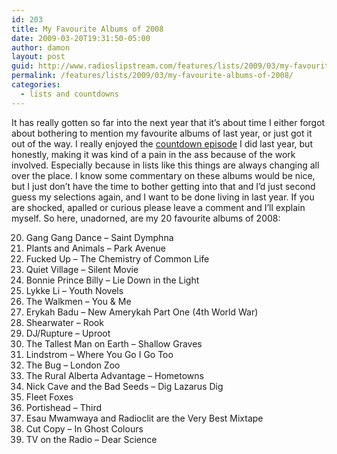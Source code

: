 ```yaml
---
id: 203
title: My Favourite Albums of 2008
date: 2009-03-20T19:31:50-05:00
author: damon
layout: post
guid: http://www.radioslipstream.com/features/lists/2009/03/my-favourite-albums-of-2008/
permalink: /features/lists/2009/03/my-favourite-albums-of-2008/
categories:
  - lists and countdowns
---
```

It has really gotten so far into the next year that it’s about time I either forgot about bothering to mention my favourite albums of last year, or just got it out of the way. I really enjoyed the [countdown episode](http://www.radioslipstream.com/playlists/2008/01/top-25-albums-of-2007/) I did last year, but honestly, making it was kind of a pain in the ass because of the work involved. Especially because in lists like this things are always changing all over the place. I know some commentary on these albums would be nice, but I just don’t have the time to bother getting into that and I’d just second guess my selections again, and I want to be done living in last year. If you are shocked, apalled or curious please leave a comment and I’ll explain myself. So here, unadorned, are my 20 favourite albums of 2008:

20. Gang Gang Dance – Saint Dymphna  
19. Plants and Animals – Park Avenue  
18. Fucked Up – The Chemistry of Common Life  
17. Quiet Village – Silent Movie  
16. Bonnie Prince Billy – Lie Down in the Light  
15. Lykke Li – Youth Novels  
14. The Walkmen – You & Me  
13. Erykah Badu – New Amerykah Part One (4th World War)  
12. Shearwater – Rook  
11. DJ/Rupture – Uproot  
10. The Tallest Man on Earth – Shallow Graves  
9. Lindstrom – Where You Go I Go Too  
8. The Bug – London Zoo  
7. The Rural Alberta Advantage – Hometowns  
6. Nick Cave and the Bad Seeds – Dig Lazarus Dig  
5. Fleet Foxes  
4. Portishead – Third  
3. Esau Mwamwaya and Radioclit are the Very Best Mixtape  
2. Cut Copy – In Ghost Colours  
1. TV on the Radio – Dear Science